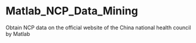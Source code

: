 # Matlab_NCP_Data_Mining
Obtain NCP data on the official website of the China national health council by Matlab
